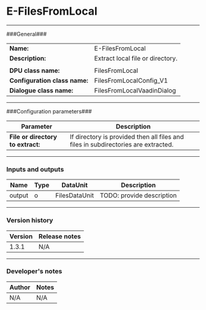 # E-FilesFromLocal #
----------

###General###

|                              |                                                               |
|------------------------------|---------------------------------------------------------------|
|**Name:**                     |E-FilesFromLocal                                               |
|**Description:**              |Extract local file or directory.                               |
|                              |                                                               |
|**DPU class name:**           |FilesFromLocal                                                 | 
|**Configuration class name:** |FilesFromLocalConfig_V1                                        |
|**Dialogue class name:**      |FilesFromLocalVaadinDialog                                     | 

***

###Configuration parameters###

|Parameter                        |Description                             |                                                        
|---------------------------------|----------------------------------------|
|**File or directory to extract:** |If directory is provided then all files and files in subdirectories are extracted. |

***

### Inputs and outputs ###

|Name                |Type       |DataUnit                         |Description                        |
|--------------------|-----------|---------------------------------|-----------------------------------|
|output              |o          |FilesDataUnit                    |TODO: provide description          |


***

### Version history ###

|Version            |Release notes                                   |
|-------------------|------------------------------------------------|
|1.3.1              |N/A                                             |                                


***

### Developer's notes ###

|Author            |Notes                 |
|------------------|----------------------|
|N/A               |N/A                   | 

